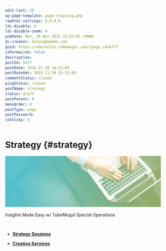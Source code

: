 ```yaml
---
edit-last: 19
wp-page-template: page-training.php
rawhtml-settings: 0,0,0,0
ldc-disable: 0
ldc-disable-comm: 0
pubDate: Mon, 30 Nov 2015 22:52:05 +0000
dc-creator: hchang@adobe.com
guid: https://education.tubemogul.com/?page_id=5177
isPermaLink: false
description: 
postId: 5177
postDate: 2015-11-30 14:52:05
postDateGmt: 2015-11-30 22:52:05
commentStatus: closed
pingStatus: closed
postName: strategy
status: draft
postParent: 0
menuOrder: 0
postType: page
postPassword: 
isSticky: 0
---
```


# Strategy {#strategy}

![Strategy](assets/platform-pointers-page-header-banner.jpg)

Insights Made Easy w/ TubeMogul Special Operations

&nbsp;

* **[Strategy Sessions](https://education.tubemogul.com/tm/category/strategy-sessions/)**

* **[Creative Services](https://education.tubemogul.com/tm/category/creative-services/)**
